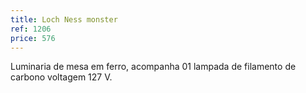 ```yaml
---
title: Loch Ness monster
ref: 1206
price: 576
---
```


Luminaria de mesa em ferro, acompanha 01 lampada de filamento de carbono voltagem 127 V.
